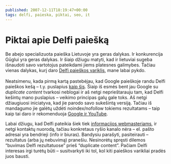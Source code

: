 ```yaml
---
published: 2007-12-11T18:19:47+00:00
tags: delfi, paieska, piktai, seo, it
---
```


# Piktai apie Delfi paiešką

<p>Be abejo specializuota paieška Lietuvoje yra geras dalykas. Ir konkurencija Gūglui yra geras dalykas. Ir šiaip džiugu matyti, kad ir lietuviai sugeba išnaudoti savo vartotojus pateikdami jiems platesnes galimybes. Tačiau vienas dalykas, kurį daro <a href="http://search.delfi.lt/">Delfi paieškos variklis</a>, mane labai pykdo.<br>
<span id="more-7"></span><br>
Neatsimenu, kada pirmą kartą pastebėjau, kad Google paieškoje randu Delfi paieškos kešą – t.y. puslapius <a href="http://search.delfi.lt/cache.php?id=78DA24032B5E68D7" rel="nofollow">kaip šis</a>. Šiaip iš esmės bent jau Google su <i>duplicate content</i> tvarkosi neblogai ir aš netgi neprieštarauju tam, kad Delfi kešintų mano puslapius – veikimo principas galų gale toks. Aš netgi džiaugiuosi iniciatyva, kad jie parodo savo sukešintą versiją. Tačiau iš mandagumo jie galėtų uždėti noindex/nofollow tokiems rezultatams – taip kaip tai daro ir rekomenduoja <a href="http://www.mattcutts.com/blog/search-results-in-search-results/">Google ir YouTube</a>.</p>
<p>Labai džiugu, kad Delfi pateikia šiek tiek <a href="http://search.delfi.lt/?c=crawler">informacijos webmasteriams</a>, ir netgi kontaktų nuorodą, tačiau konkretaus ryšio kanalo nėra – el. pašto adresai yra bendrieji (info ir biuras). Bandysiu parašyti, pasiteirauti – rezultatus (arba jų nebuvimą) pranešiu. Nesinorėtų spręsti dilemos “buvimas Delfi rezultatuose” prieš “duplicate content”. Pačiam Delfi interesas irgi turėtų būti – susitvarkyti iki tol, kol kiti paieškos varikliai pradės juos bausti.</p>